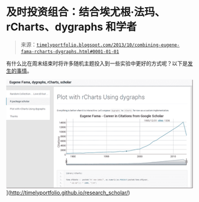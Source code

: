 <!--yml

类别：未分类

日期：2024-05-18 14:56:20

-->

# 及时投资组合：结合埃尤根·法玛、rCharts、dygraphs 和学者

> 来源：[`timelyportfolio.blogspot.com/2013/10/combining-eugene-fama-rcharts-dygraphs.html#0001-01-01`](http://timelyportfolio.blogspot.com/2013/10/combining-eugene-fama-rcharts-dygraphs.html#0001-01-01)

有什么比在周末结束时将许多随机主题投入到一些实验中更好的方式呢？以下是[发生的事情](http://timelyportfolio.github.io/research_scholar/)。

![image](img/4a188d58948cff31dc9cb058e670a995.png "image")](http://timelyportfolio.github.io/research_scholar/)
